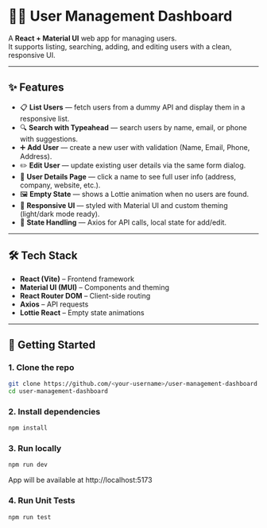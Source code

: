 # 🧑‍💻 User Management Dashboard

A **React + Material UI** web app for managing users.  
It supports listing, searching, adding, and editing users with a clean, responsive UI.

---

## ✨ Features
- 📋 **List Users** — fetch users from a dummy API and display them in a responsive list.  
- 🔍 **Search with Typeahead** — search users by name, email, or phone with suggestions.  
- ➕ **Add User** — create a new user with validation (Name, Email, Phone, Address).  
- ✏️ **Edit User** — update existing user details via the same form dialog.  
- 📂 **User Details Page** — click a name to see full user info (address, company, website, etc.).  
- 🖼️ **Empty State** — shows a Lottie animation when no users are found.  
- 🎨 **Responsive UI** — styled with Material UI and custom theming (light/dark mode ready).  
- 🔄 **State Handling** — Axios for API calls, local state for add/edit.

---

## 🛠️ Tech Stack
- **React (Vite)** – Frontend framework  
- **Material UI (MUI)** – Components and theming  
- **React Router DOM** – Client-side routing  
- **Axios** – API requests  
- **Lottie React** – Empty state animations  

---

## 🚀 Getting Started

### 1. Clone the repo
```bash
git clone https://github.com/<your-username>/user-management-dashboard.git
cd user-management-dashboard
```

### 2. Install dependencies
```bash
npm install
```

### 3. Run locally
```bash
npm run dev
```
App will be available at http://localhost:5173

### 4. Run Unit Tests
```bash
npm run test
```
